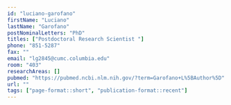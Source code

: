```yaml
---
id: "luciano-garofano"
firstName: "Luciano"
lastName: "Garofano"
postNominalLetters: "PhD"
titles: ["Postdoctoral Research Scientist "]
phone: "851-5287"
fax: ""
email: "lg2845@cumc.columbia.edu"
room: "403"
researchAreas: []
pubmed: "https://pubmed.ncbi.nlm.nih.gov/?term=Garofano+L%5BAuthor%5D"
url: ""
tags: ["page-format::short", "publication-format::recent"]
---
```

